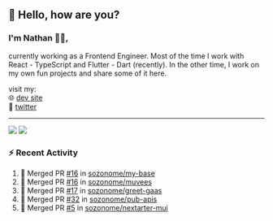 ## 👋 Hello, how are you? 

### I'm Nathan 👨‍💻,

currently working as a Frontend Engineer. Most of the time I work with React - TypeScript and Flutter - Dart (recently). 
In the other time, I work on my own fun projects and share some of it here.

visit my:<br/>
🌐 [dev site](https://sznm.dev)<br/>
🦜 [twitter](https://twitter.com/sozonome)

---

![](https://komarev.com/ghpvc/?username=sozonome&color=grey)
![](https://hit.yhype.me/github/profile?user_id=17046154)

### :zap: Recent Activity

<!--START_SECTION:activity-->
1. 🎉 Merged PR [#16](https://github.com/sozonome/my-base/pull/16) in [sozonome/my-base](https://github.com/sozonome/my-base)
2. 🎉 Merged PR [#16](https://github.com/sozonome/muvees/pull/16) in [sozonome/muvees](https://github.com/sozonome/muvees)
3. 🎉 Merged PR [#17](https://github.com/sozonome/greet-gaas/pull/17) in [sozonome/greet-gaas](https://github.com/sozonome/greet-gaas)
4. 🎉 Merged PR [#32](https://github.com/sozonome/pub-apis/pull/32) in [sozonome/pub-apis](https://github.com/sozonome/pub-apis)
5. 🎉 Merged PR [#5](https://github.com/sozonome/nextarter-mui/pull/5) in [sozonome/nextarter-mui](https://github.com/sozonome/nextarter-mui)
<!--END_SECTION:activity-->
